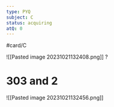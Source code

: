 ```yaml
---
type: PYQ
subject: C
status: acquiring
atQ: 0
---
```

#card/C

![[Pasted image 20231021132408.png]]
?
# 303 and 2
![[Pasted image 20231021132456.png]] <!--SR:!2023-12-20,40,290-->

